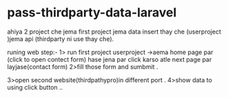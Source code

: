 # pass-thirdparty-data-laravel

ahiya 2 project che jema first project jema data insert thay che (userproject )jema api (thirdparty ni use thay che).

runing web  step:-
1>
run first project userproject ->aema home page par (click to open contect form) hase jena par click karso atle next page par layjase(contact form)
2>fill those form and sumbmit .

3>open second website(thirdpathypro)in different port .
4>show data to using click button ..

